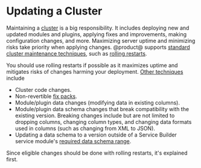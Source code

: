 # Updating a Cluster [](id=updating-a-cluster)

Maintaining a
[cluster](/discover/deployment/-/knowledge_base/7-0/liferay-clustering)
is a big responsibility. It includes deploying new and updated modules and
plugins, applying fixes and improvements, making configuration changes, and
more. Maximizing server uptime and minimizing risks take priority when applying
changes. @product@ supports 
[standard cluster maintenance techniques](/discover/deployment/-/knowledge_base/7-0/other-cluster-update-techniques),
such as 
[rolling restarts](/discover/deployment/-/knowledge_base/7-0/using-rolling-restarts).

You should use rolling restarts if possible as it maximizes uptime and mitigates
risks of changes harming your deployment. 
[Other techniques](/discover/deployment/-/knowledge_base/7-0/other-cluster-update-techniques)
include

-   Cluster code changes.
-   Non-revertible
    [fix packs](/discover/deployment/-/knowledge_base/7-0/maintaining-liferay). 
-   Module/plugin data changes (modifying data in existing columns). 
-   Module/plugin data schema changes that break compatibility with the existing
    version. Breaking changes include but are not limited to dropping columns,
    changing column types, and changing data formats used in columns (such as
    changing from XML to JSON). 
-   Updating a data schema to a version outside of a Service Builder service 
    module's
    [required data schema range](/develop/tutorials/-/knowledge_base/7-0/creating-an-upgrade-process-for-your-app#specifying-the-schema-version). 

Since eligible changes should be done with rolling restarts, it's explained
first. 
